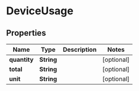 

# DeviceUsage


## Properties

| Name | Type | Description | Notes |
|------------ | ------------- | ------------- | -------------|
|**quantity** | **String** |  |  [optional] |
|**total** | **String** |  |  [optional] |
|**unit** | **String** |  |  [optional] |



